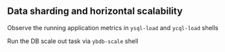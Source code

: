 ## Data sharding and horizontal scalability

Observe the running application metrics in `ysql-load` and `ycql-load` shells

Run the DB scale out task via `ybdb-scale` shell